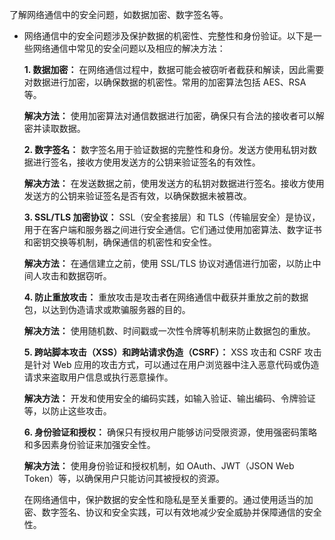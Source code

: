 了解网络通信中的安全问题，如数据加密、数字签名等。

- 网络通信中的安全问题涉及保护数据的机密性、完整性和身份验证。以下是一些网络通信中常见的安全问题以及相应的解决方法：

  **1. 数据加密：**
  在网络通信过程中，数据可能会被窃听者截获和解读，因此需要对数据进行加密，以确保数据的机密性。常用的加密算法包括 AES、RSA 等。

  **解决方法：** 使用加密算法对通信数据进行加密，确保只有合法的接收者可以解密并读取数据。

  **2. 数字签名：**
  数字签名用于验证数据的完整性和身份。发送方使用私钥对数据进行签名，接收方使用发送方的公钥来验证签名的有效性。

  **解决方法：** 在发送数据之前，使用发送方的私钥对数据进行签名。接收方使用发送方的公钥来验证签名是否有效，以确保数据未被篡改。

  **3. SSL/TLS 加密协议：**
  SSL（安全套接层）和 TLS（传输层安全）是协议，用于在客户端和服务器之间进行安全通信。它们通过使用加密算法、数字证书和密钥交换等机制，确保通信的机密性和安全性。

  **解决方法：** 在通信建立之前，使用 SSL/TLS 协议对通信进行加密，以防止中间人攻击和数据窃听。

  **4. 防止重放攻击：**
  重放攻击是攻击者在网络通信中截获并重放之前的数据包，以达到伪造请求或欺骗服务器的目的。

  **解决方法：** 使用随机数、时间戳或一次性令牌等机制来防止数据包的重放。

  **5. 跨站脚本攻击（XSS）和跨站请求伪造（CSRF）：**
  XSS 攻击和 CSRF 攻击是针对 Web 应用的攻击方式，可以通过在用户浏览器中注入恶意代码或伪造请求来盗取用户信息或执行恶意操作。

  **解决方法：** 开发和使用安全的编码实践，如输入验证、输出编码、令牌验证等，以防止这些攻击。

  **6. 身份验证和授权：**
  确保只有授权用户能够访问受限资源，使用强密码策略和多因素身份验证来加强安全性。

  **解决方法：** 使用身份验证和授权机制，如 OAuth、JWT（JSON Web Token）等，以确保用户只能访问其被授权的资源。

  在网络通信中，保护数据的安全性和隐私是至关重要的。通过使用适当的加密、数字签名、协议和安全实践，可以有效地减少安全威胁并保障通信的安全性。
